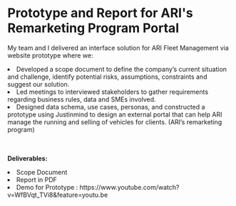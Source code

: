 # Prototype and Report for ARI's Remarketing Program Portal 

My team and I delivered an interface solution for ARI Fleet Management via website prototype where we:
<li>	Developed a scope document to define the company’s current situation and challenge, identify potential risks, assumptions, constraints and suggest our solution.</li>
<li>	Led meetings to interviewed stakeholders to gather requirements regarding business rules, data and SMEs involved.</li>
<li>	Designed data schema, use cases, personas, and constructed a prototype using Justinmind to design an external portal that can help ARI manage the running and selling of vehicles for clients. (ARI’s remarketing program) </li>

<br></br>
<b>Deliverables:</b>
<li> Scope Document</li> 
<li> Report in PDF </li> 
<li> Demo for Prototype : https://www.youtube.com/watch?v=WfBVqt_TVi8&feature=youtu.be</li> 
